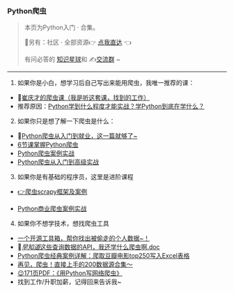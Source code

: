 ### Python爬虫



> 本页为Python入门 · 合集。
>
> 🎯另有：社区 · 全部资源👉 [点我直达](https://blog.csdn.net/weixin_42321517/article/details/113122547) 👈
>
> 有问必答的 [知识星球](https://mp.weixin.qq.com/s/PXNVFNsjAOgCmQ6QGalJPw)和 ✍️[交流群](https://mp.weixin.qq.com/s/wx-JkgOUoJhb-7ZESxl93w) ~



------



1. 如果你是小白，想学习后自己写出来能用爬虫，我唯一推荐的课：

  - 🔗[崔庆才的爬虫课（我是听这套课，找到的工作）](https://mp.weixin.qq.com/s/dUpSxPgTRMGTb5T7-Ya9Ow)
  - 推荐原因：[Python学到什么程度才能实战？学Python到底在学什么？](https://www.bilibili.com/video/BV19X4y1K7TG)



2. 如果你只是想了解一下爬虫是什么：
  - 🌙[Python爬虫从入门到就业，这一篇就够了~](https://www.bilibili.com/read/cv10279875)
  - [6节课掌握Python爬虫](https://www.bilibili.com/video/BV1Qa4y157RW)
  - [Python爬虫案例实战](https://www.bilibili.com/video/BV15E411P7ey)
  - [Python爬虫从入门到高级实战](https://www.bilibili.com/video/BV1y54y1y74F)



3. 如果你是有基础的程序员，这里是进阶课程

  - [👉爬虫scrapy框架及案例](https://www.bilibili.com/video/BV1LV411m7Ym)

  - [Python商业爬虫案例实战](https://www.bilibili.com/video/BV1aE411p79R)



4. 如果你不想学技术，想找爬虫工具
  - [一个开源工具箱，帮你找出被偷走的个人数据~！](http://mp.weixin.qq.com/s?__biz=MzI2Nzg5MjgyNg==&mid=2247486193&idx=1&sn=eff359a4ceb24b0dda058d13237cd7a6&chksm=eaf6abc4dd8122d2b6c7ce910fe0f61445abc71b92c246355e9135b3ff56fe4ec0ae70e073ae&token=1256110927&lang=zh_CN#rd)
  - 🏃[*早知道*这些查询数据的API，我还学什么爬虫啊.doc](http://mp.weixin.qq.com/s?__biz=MzI2Nzg5MjgyNg==&mid=2247486543&idx=1&sn=95e71bc4390b31a38dd183735005fecd&chksm=eaf6ad7add81246ca79a38966fd1866e425839ec100d7c86ff2b0e00c77038d166159c641e21#rd)
- [Python爬虫经典案例详解：爬取豆瓣电影top250写入Excel表格](https://mp.weixin.qq.com/s/5AsRVGotK6Z5pjyVMAjMUw)
- [再见，爬虫！直接上手的200数据源合集～](http://mp.weixin.qq.com/s?__biz=MzUzNTc5NjA4NQ==&mid=2247489333&idx=1&sn=5591f2bf73bbc67ba3889babbc7ec945&chksm=fa81572fcdf6de39ae9025d38884ffd488d2fe18ad002b3089092ac550409fc45d9d7413be0f&scene=21#wechat_redirect)
- [😉](http://mp.weixin.qq.com/s?__biz=MzI2Nzg5MjgyNg==&mid=2247485933&idx=1&sn=3b62430606947be379c55325888d56ee&chksm=eaf6a8d8dd8121ce17462eab3a4a436327166c731f99339dee1b157e7e026d8e2a874d08feea&scene=21#wechat_redirect)[171页PDF：《用Python写网络爬虫》](http://mp.weixin.qq.com/s?__biz=MzI2Nzg5MjgyNg==&mid=2247490954&idx=3&sn=b48bc9118900323d8d0876644b261f6b&chksm=eaf6bcbfdd8135a904b03bfe52936d57e40d901643679086f268b912a971e2be20830e18050d&scene=21#wechat_redirect)
- 找到工作/升职加薪，记得回来告诉我~